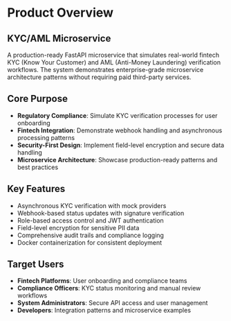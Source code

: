 # Product Overview

## KYC/AML Microservice

A production-ready FastAPI microservice that simulates real-world fintech KYC (Know Your Customer) and AML (Anti-Money Laundering) verification workflows. The system demonstrates enterprise-grade microservice architecture patterns without requiring paid third-party services.

## Core Purpose

- **Regulatory Compliance**: Simulate KYC verification processes for user onboarding
- **Fintech Integration**: Demonstrate webhook handling and asynchronous processing patterns
- **Security-First Design**: Implement field-level encryption and secure data handling
- **Microservice Architecture**: Showcase production-ready patterns and best practices

## Key Features

- Asynchronous KYC verification with mock providers
- Webhook-based status updates with signature verification
- Role-based access control and JWT authentication
- Field-level encryption for sensitive PII data
- Comprehensive audit trails and compliance logging
- Docker containerization for consistent deployment

## Target Users

- **Fintech Platforms**: User onboarding and compliance teams
- **Compliance Officers**: KYC status monitoring and manual review workflows
- **System Administrators**: Secure API access and user management
- **Developers**: Integration patterns and microservice examples